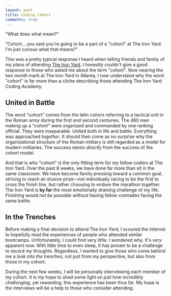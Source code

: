 ```yaml
---
layout: post
title: Coding Cohort
comments: true
---
```


"What does what mean?"

"Cohort....you said you're going to be a part of a "cohort" at The Iron Yard. I'm just curious what that means?"

This was a pretty typical response I heard when telling friends and family of my plans of attending [The Iron Yard](http://theironyard.com/academy/). I honestly couldn't give a good response to those who asked me about the term "cohort". Now nearing the two month mark at The Iron Yard in Atlanta, I *now* understand why the word "cohort" is far more than a cliche describing those attending The Iron Yard Coding Academy.

## United in Battle
The word "cohort" comes from the latin *cohors* referring to a tactical unit in the Roman army during the first and second centuries. The 480 men making up a "cohort" were organized and commanded by one ranking official. They were inseparable. United both in life and battle. Everything was approached *together*. It should then come as no surprise why the organizational structure of the Roman military is still regarded as a model for modern militaries. The success stems *directly* from the success of the cohort model.

And that is why "cohort" is the only fitting term for my fellow coders at The Iron Yard. Over the past 8 weeks, we have done far more than sit in the same classroom. We have become family pressing toward a common goal, striving to reach an elusive prize—not individually racing to be the first to cross the finish line, but rather choosing to endure the marathon together. The Iron Yard is **by far** the most emotionally draining challenge of my life. Finishing would *not be possible* without having fellow comrades facing the same battle. 

## In the Trenches
Before making a final decision to attend The Iron Yard, I scoured the internet to hopefully read the experiences of people who attended similar bootcamps. Unfortunately, I could find very little. I wondered why. It's *very* apparent now. With little time to even sleep, it has proven to be a challenge to record my thoughts. Regardless, I wanted to give those who come behind me a *look into the trenches*, not just from my perspective, but also from those in my cohort. 

During the next few weeks, I will be personally interviewing each member of my cohort. It is my hope to shed some light on just how incredibly *challenging*, yet *rewarding*, this experience has been thus far. My hope is the interviews will be a help to those who consider attending.